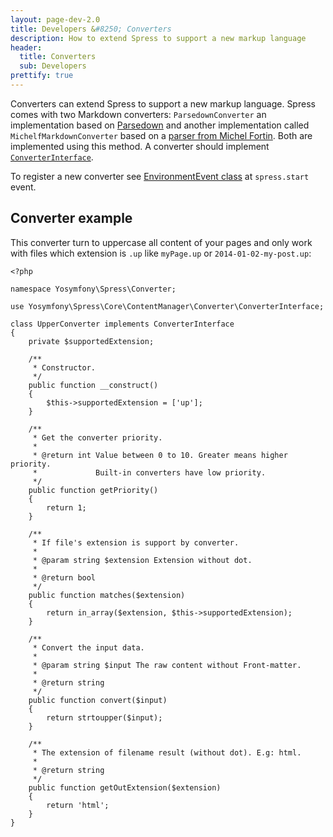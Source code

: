 ```yaml
---
layout: page-dev-2.0
title: Developers &#8250; Converters
description: How to extend Spress to support a new markup language
header: 
  title: Converters
  sub: Developers
prettify: true
---
```

Converters can extend Spress to support a new markup language. Spress comes with 
two Markdown converters: `ParsedownConverter` an implementation based on [Parsedown](http://parsedown.org/) 
and another implementation called `MichelfMarkdownConverter` based on a [parser from Michel Fortin](https://github.com/michelf/php-markdown). Both are implemented using this method. A converter should implement
[`ConverterInterface`](https://github.com/spress/Spress/blob/master/src/Core/ContentManager/Converter/ConverterInterface.php).

To register a new converter see [EnvironmentEvent class](/docs/2.0/developers/events-list/#adds-new-converter)
at `spress.start` event.

## Converter example

This converter turn to uppercase all content of your 
pages and only work with files which extension is `.up` like `myPage.up` or
`2014-01-02-my-post.up`:

```
<?php

namespace Yosymfony\Spress\Converter;

use Yosymfony\Spress\Core\ContentManager\Converter\ConverterInterface;

class UpperConverter implements ConverterInterface
{
    private $supportedExtension;

    /**
     * Constructor.
     */
    public function __construct()
    {
        $this->supportedExtension = ['up'];
    }

    /**
     * Get the converter priority.
     * 
     * @return int Value between 0 to 10. Greater means higher priority.
     *             Built-in converters have low priority.
     */
    public function getPriority()
    {
        return 1;
    }

    /**
     * If file's extension is support by converter.
     *
     * @param string $extension Extension without dot.
     *
     * @return bool
     */
    public function matches($extension)
    {
        return in_array($extension, $this->supportedExtension);
    }

    /**
     * Convert the input data.
     *
     * @param string $input The raw content without Front-matter.
     *
     * @return string
     */
    public function convert($input)
    {
        return strtoupper($input);
    }

    /**
     * The extension of filename result (without dot). E.g: html.
     *
     * @return string
     */
    public function getOutExtension($extension)
    {
        return 'html';
    }
}
```
